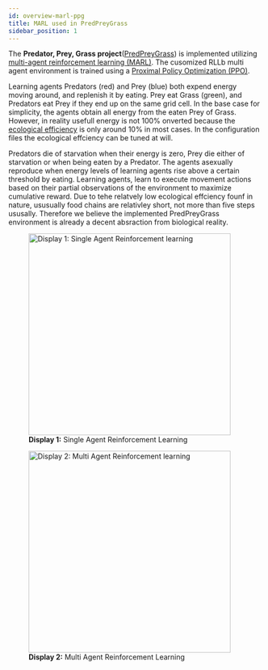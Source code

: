 ```yaml
---
id: overview-marl-ppg
title: MARL used in PredPreyGrass
sidebar_position: 1
---
```

The **Predator, Prey, Grass project**([PredPreyGrass](https://github.com/doesburg11/PredPreyGrass)) is implemented utilizing [multi-agent reinforcement learning (MARL)](https://en.wikipedia.org/wiki/Multi-agent_reinforcement_learning). The cusomized RLLb multi agent environment is trained using a [Proximal Policy Optimization (PPO)](https://en.wikipedia.org/wiki/Proximal_policy_optimization). 


Learning agents Predators (red) and Prey (blue) both expend energy moving around, and replenish it by eating. Prey eat Grass (green), and Predators eat Prey if they end up on the same grid cell. In the base case for simplicity, the agents obtain all energy from the eaten Prey of Grass. However, in reality usefull energy is not 100% onverted because the [ecological efficiency](https://en.wikipedia.org/wiki/Ecological_efficiency) is only around 10% in most cases. In the configuration files the ecological effciency can be tuned at will.

Predators die of starvation when their energy is zero, Prey die either of starvation or when being eaten by a Predator. The agents asexually reproduce when energy levels of learning agents rise above a certain threshold by eating. Learning agents, learn to execute movement actions based on their partial observations of the environment to maximize cumulative reward. Due to tehe relatvely low ecological effciency founf in nature, ususually food chains are relativley short, not more than five steps ususally. Therefore we believe the implemented PredPreyGrass environment is already a decent absraction from biological reality. 

<figure style={{ textAlign: 'center' }}>
  <img src="/img/pred-prey-grass/marl-ppg/display-1.jpg" alt="Display 1: Single Agent Reinforcement learning" width="400" />
  <figcaption><strong>Display 1:</strong> Single Agent Reinforcement Learning</figcaption>
</figure>
<figure style={{ textAlign: 'center' }}>
  <img src="/img/pred-prey-grass/marl-ppg/display-2.jpg" alt="Display 2: Multi Agent Reinforcement learning" width="400" />
  <figcaption><strong>Display 2:</strong> Multi Agent Reinforcement Learning</figcaption>
</figure>




  




